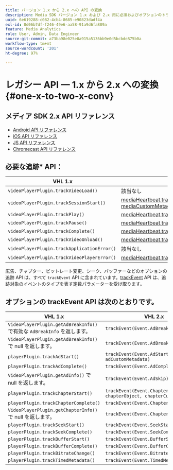 ```yaml
---
title: バージョン 1.x から 2.x への API の変換
description: Media SDK バージョン 1.x および 2.x 用に必須およびオプションのトラッキング API のリファレンスと一覧を示します。
uuid: 6e619288-c082-4cb4-8685-e90823dadf4a
exl-id: 8d06b7df-f246-49e6-aa58-91a9d6fa889a
feature: Media Analytics
role: User, Admin, Data Engineer
source-git-commit: a73ba98e025e0a915a5136bb9e0d5bcbde875b0a
workflow-type: tm+mt
source-wordcount: '201'
ht-degree: 97%

---
```


# レガシー API — 1.x から 2.x への変換 {#one-x-to-two-x-conv}

## メディア SDK 2.x API リファレンス

* [Android API リファレンス](https://adobe-marketing-cloud.github.io/media-sdks/reference/android/index.html)
* [iOS API リファレンス](https://adobe-marketing-cloud.github.io/media-sdks/reference/ios/index.html)
* [JS API リファレンス](https://adobe-marketing-cloud.github.io/media-sdks/reference/javascript/index.html)
* [Chromecast API リファレンス](https://adobe-marketing-cloud.github.io/media-sdks/reference/chromecast/index.html)

## 必要な追跡* API：

|  VHL 1.x | VHL 2.x |
|---|---|
| `videoPlayerPlugin.trackVideoLoad()` | 該当なし |
| `videoPlayerPlugin.trackSessionStart()` | [mediaHeartbeat.trackSessionStart(mediaObject, mediaCustomMetadata)](https://adobe-marketing-cloud.github.io/media-sdks/reference/javascript/MediaHeartbeat.html#trackSessionStart) |
| `videoPlayerPlugin.trackPlay()` | [mediaHeartbeat.trackPlay()](https://adobe-marketing-cloud.github.io/media-sdks/reference/javascript/MediaHeartbeat.html#trackPlay) |
| `videoPlayerPlugin.trackPause()` | [mediaHeartbeat.trackPause()](https://adobe-marketing-cloud.github.io/media-sdks/reference/javascript/MediaHeartbeat.html#trackPause) |
| `videoPlayerPlugin.trackComplete()` | [mediaHeartbeat.trackComplete()](https://adobe-marketing-cloud.github.io/media-sdks/reference/javascript/MediaHeartbeat.html#trackComplete) |
| `videoPlayerPlugin.trackVideoUnload()` | [mediaHeartbeat.trackSessionEnd()](https://adobe-marketing-cloud.github.io/media-sdks/reference/javascript/MediaHeartbeat.html#trackSessionEnd) |
| `videoPlayerPlugin.trackApplicationError()` | 該当なし |
| `videoPlayerPlugin.trackVideoPlayerError()` | [mediaHeartbeat.trackError()](https://adobe-marketing-cloud.github.io/media-sdks/reference/javascript/MediaHeartbeat.html#trackError) |

広告、チャプター、ビットレート変更、シーク、バッファーなどのオプションの追跡 API は、すべて `trackEvent` API に含まれています。[trackEvent](https://adobe-marketing-cloud.github.io/media-sdks/reference/javascript/MediaHeartbeat.html#trackEvent) API は、追跡対象のイベントのタイプを表す定数パラメーターを受け取ります。

## オプションの trackEvent API は次のとおりです。

| VHL 1.x | VHL 2.x |
|---|---|
| `VideoPlayerPlugin.getAdBreakInfo()` で有効な `AdBreakInfo` を返します。 | `trackEvent(Event.AdBreakStart)` |
| `VideoPlayerPlugin.getAdBreakInfo()` で null を返します。 | `trackEvent(Event.AdBreakComplete)` |
| `playerPlugin.trackAdStart()` | `trackEvent(Event.AdStart, adObject, adCustomMetadata)` |
| `playerPlugin.trackAdComplete()` | `trackEvent(Event.AdComplete)` |
| `VideoPlayerPlugin.getAdInfo()` で null を返します。 | `trackEvent(Event.AdSkip)` |
| `playerPlugin.trackChapterStart()` | `trackEvent(Event.ChapterStart, chapterObject, chapterCustomMetadata)` |
| `playerPlugin.trackChapterComplete()` | `trackEvent(Event.ChapterComplete)` |
| `VideoPlayerPlugin.getChapterInfo()` で null を返します。 | `trackEvent(Event.ChapterSkip)` |
| `playerPlugin.trackSeekStart()` | `trackEvent(Event.SeekStart)` |
| `playerPlugin.trackSeekComplete()` | `trackEvent(Event.SeekComplete)` |
| `playerPlugin.trackBufferStart()` | `trackEvent(Event.BufferStart)` |
| `playerPlugin.trackBufferComplete()` | `trackEvent(Event.BufferComplete)` |
| `playerPlugin.trackBitrateChange()` | `trackEvent(Event.BitrateChange)` |
| `playerPlugin.trackTimedMetadata()` | `trackEvent(Event.TimedMetadataUpdate)` |

